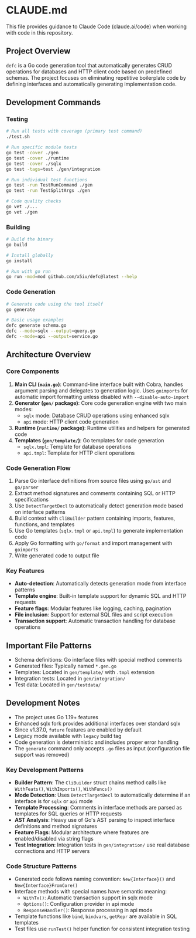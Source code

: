 # CLAUDE.md

This file provides guidance to Claude Code (claude.ai/code) when working with code in this repository.

## Project Overview

`defc` is a Go code generation tool that automatically generates CRUD operations for databases and HTTP client code
based on predefined schemas. The project focuses on eliminating repetitive boilerplate code by defining interfaces and
automatically generating implementation code.

## Development Commands

### Testing

```bash
# Run all tests with coverage (primary test command)
./test.sh

# Run specific module tests
go test -cover ./gen
go test -cover ./runtime  
go test -cover ./sqlx
go test -tags=test ./gen/integration

# Run individual test functions
go test -run TestRunCommand ./gen
go test -run TestSplitArgs ./gen

# Code quality checks
go vet ./...
go vet ./gen
```

### Building

```bash
# Build the binary
go build

# Install globally
go install

# Run with go run
go run -mod=mod github.com/x5iu/defc@latest --help
```

### Code Generation

```bash
# Generate code using the tool itself
go generate

# Basic usage examples
defc generate schema.go
defc --mode=sqlx --output=query.go
defc --mode=api --output=service.go
```

## Architecture Overview

### Core Components

1. **Main CLI (`main.go`)**: Command-line interface built with Cobra, handles argument parsing and delegates to
   generation logic. Uses `goimports` for automatic import formatting unless disabled with `--disable-auto-import`
2. **Generator (`gen/` package)**: Core code generation engine with two main modes:
    - `sqlx` mode: Database CRUD operations using enhanced sqlx
    - `api` mode: HTTP client code generation
3. **Runtime (`runtime/` package)**: Runtime utilities and helpers for generated code
4. **Templates (`gen/template/`)**: Go templates for code generation
    - `sqlx.tmpl`: Template for database operations
    - `api.tmpl`: Template for HTTP client operations

### Code Generation Flow

1. Parse Go interface definitions from source files using `go/ast` and `go/parser`
2. Extract method signatures and comments containing SQL or HTTP specifications
3. Use `DetectTargetDecl` to automatically detect generation mode based on interface patterns
4. Build context with `CliBuilder` pattern containing imports, features, functions, and templates
5. Use Go templates (`sqlx.tmpl` or `api.tmpl`) to generate implementation code
6. Apply Go formatting with `go/format` and import management with `goimports`
7. Write generated code to output file

### Key Features

- **Auto-detection**: Automatically detects generation mode from interface patterns
- **Template engine**: Built-in template support for dynamic SQL and HTTP requests
- **Feature flags**: Modular features like logging, caching, pagination
- **File inclusion**: Support for external SQL files and script execution
- **Transaction support**: Automatic transaction handling for database operations

## Important File Patterns

- Schema definitions: Go interface files with special method comments
- Generated files: Typically named `*.gen.go`
- Templates: Located in `gen/template/` with `.tmpl` extension
- Integration tests: Located in `gen/integration/`
- Test data: Located in `gen/testdata/`

## Development Notes

- The project uses Go 1.19+ features
- Enhanced sqlx fork provides additional interfaces over standard sqlx
- Since v1.37.0, `future` features are enabled by default
- Legacy mode available with `legacy` build tag
- Code generation is deterministic and includes proper error handling
- The `generate` command only accepts `.go` files as input (configuration file support was removed)

### Key Development Patterns

- **Builder Pattern**: The `CliBuilder` struct chains method calls like `WithFeats()`, `WithImports()`, `WithFuncs()`
- **Mode Detection**: Uses `DetectTargetDecl` to automatically determine if an interface is for `sqlx` or `api` mode
- **Template Processing**: Comments in interface methods are parsed as templates for SQL queries or HTTP requests
- **AST Analysis**: Heavy use of Go's AST parsing to inspect interface definitions and method signatures
- **Feature Flags**: Modular architecture where features are enabled/disabled via string flags
- **Test Integration**: Integration tests in `gen/integration/` use real database connections and HTTP servers

### Code Structure Patterns

- Generated code follows naming convention: `New{Interface}()` and `New{Interface}FromCore()`
- Interface methods with special names have semantic meaning:
    - `WithTx()`: Automatic transaction support in sqlx mode
    - `Options()`: Configuration provider in api mode
    - `ResponseHandler()`: Response processing in api mode
- Template functions like `bind`, `bindvars`, `getRepr` are available in SQL templates
- Test files use `runTest()` helper function for consistent integration testing